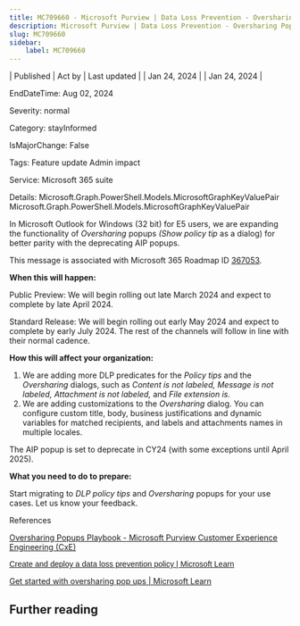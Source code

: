 ```yaml
---
title: MC709660 - Microsoft Purview | Data Loss Prevention - Oversharing Popups enhancements in Microsoft Outlook for Windows (32 bit)
description: Microsoft Purview | Data Loss Prevention - Oversharing Popups enhancements in Microsoft Outlook for Windows (32 bit)
slug: MC709660
sidebar:
    label: MC709660
---
```


| Published | Act by | Last updated |
| Jan 24, 2024 |  | Jan 24, 2024 |

EndDateTime: Aug 02, 2024

Severity: normal

Category: stayInformed

IsMajorChange: False

Tags: Feature update Admin impact

Service: Microsoft 365 suite

Details: Microsoft.Graph.PowerShell.Models.MicrosoftGraphKeyValuePair Microsoft.Graph.PowerShell.Models.MicrosoftGraphKeyValuePair

<p>In Microsoft Outlook for Windows (32 bit) for E5 users, we are expanding the functionality of <i>Oversharing </i>popups <i>(Show policy tip</i> as a dialog) for better parity with the deprecating AIP popups.</p><p>This message is associated with Microsoft 365 Roadmap ID <a href="https://www.microsoft.com/microsoft-365/roadmap?filters=&amp;searchterms=367053" target="_blank">367053</a>.</p>
<p><b>When this will happen:</b></p>

<p>Public Preview: We will begin rolling out late March 2024 and expect to complete by late April 2024.<br></p><p>Standard Release: We will begin rolling out early May 2024 and expect to complete by early July 2024. The rest of the channels will follow in line with their normal cadence.</p><p><b>How this will affect your organization:</b><br></p>

<ol><li>We are adding more DLP predicates for the <i>Policy tips </i>and the <i>Oversharing </i>dialogs, such as <i>Content is not labeled, Message is not labeled, Attachment is not labeled, </i>and <i>File extension is.
</i></li><li>We are adding customizations to the <i>Oversharing </i>dialog. You can configure custom title, body, business justifications and dynamic variables for matched recipients, and labels and attachments names in multiple locales.</li></ol><p>The AIP popup is set to deprecate in CY24 (with some exceptions until April 2025).&nbsp;</p>

<p><b>What you need to do to prepare:</b><br></p><p>Start migrating to <i>DLP policy tips</i> and <i>Oversharing </i>popups for your use cases. Let us know your feedback.</p><p>References</p>
<p><a href="https://microsoft.github.io/ComplianceCxE/playbooks/AIP2MIP/Features/Collaboration/OversharingPopups/" target="_blank">Oversharing Popups Playbook - Microsoft Purview Customer Experience Engineering (CxE)</a></p><p><a href="https://learn.microsoft.com/purview/dlp-create-deploy-policy" target="_blank" style="background-color: rgb(255, 255, 255); font-family: sans-serif; font-weight: 400;">Create and deploy a data loss prevention policy | Microsoft Learn</a><br></p><p><a href="https://learn.microsoft.com/purview/dlp-osp-get-started" target="_blank">Get started with oversharing pop ups | Microsoft Learn</a></p>

## Further reading
